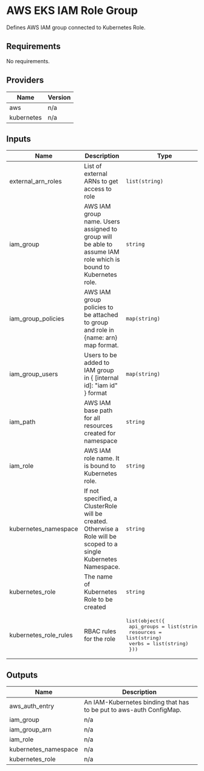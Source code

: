 # AWS EKS IAM Role Group  
Defines AWS IAM group connected to Kubernetes Role.

## Requirements

No requirements.

## Providers

| Name | Version |
|------|---------|
| aws | n/a |
| kubernetes | n/a |

## Inputs

| Name | Description | Type | Default | Required |
|------|-------------|------|---------|:--------:|
| external\_arn\_roles | List of external ARNs to get access to role | `list(string)` | `[]` | no |
| iam\_group | AWS IAM group name. Users assigned to group will be able to assume IAM role which is bound to Kubernetes role. | `string` | n/a | yes |
| iam\_group\_policies | AWS IAM group policies to be attached to group and role in {name: arn} map format. | `map(string)` | `{}` | no |
| iam\_group\_users | Users to be added to IAM group in { [internal id]: "iam id" } format | `map(string)` | `{}` | no |
| iam\_path | AWS IAM base path for all resources created for namespace | `string` | `null` | no |
| iam\_role | AWS IAM role name. It is bound to Kubernetes role. | `string` | n/a | yes |
| kubernetes\_namespace | If not specified, a ClusterRole will be created. Otherwise a Role will be scoped to a single Kubernetes Namespace. | `string` | `null` | no |
| kubernetes\_role | The name of Kubernetes Role to be created | `string` | n/a | yes |
| kubernetes\_role\_rules | RBAC rules for the role | <pre>list(object({<br>    api_groups = list(string)<br>    resources  = list(string)<br>    verbs      = list(string)<br>  }))</pre> | n/a | yes |

## Outputs

| Name | Description |
|------|-------------|
| aws\_auth\_entry | An IAM-Kubernetes binding that has to be put to aws-auth ConfigMap. |
| iam\_group | n/a |
| iam\_group\_arn | n/a |
| iam\_role | n/a |
| kubernetes\_namespace | n/a |
| kubernetes\_role | n/a |

